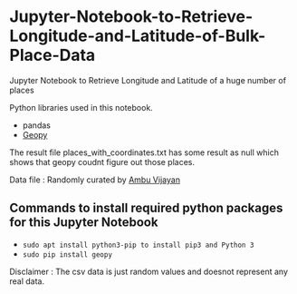 # Jupyter-Notebook-to-Retrieve-Longitude-and-Latitude-of-Bulk-Place-Data
Jupyter Notebook to Retrieve Longitude and Latitude of a huge number of places

Python libraries used in this notebook.
- pandas
- [Geopy](https://pypi.org/project/geopy/)


The result file places_with_coordinates.txt has some result as null which shows that geopy coudnt figure out those places.

Data file : Randomly curated by [Ambu Vijayan](https://github.com/ambuvjyn)

## Commands to install required python packages for this Jupyter Notebook

- `sudo apt install python3-pip to install pip3 and Python 3`
- `sudo pip install geopy`

Disclaimer : The csv data is just random values and doesnot represent any real data.
